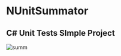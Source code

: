 # NUnitSummator

## C# Unit Tests SImple Project

![summ](https://user-images.githubusercontent.com/90700181/217652538-518970f8-902d-4562-8fea-d6d61a65f476.png)
